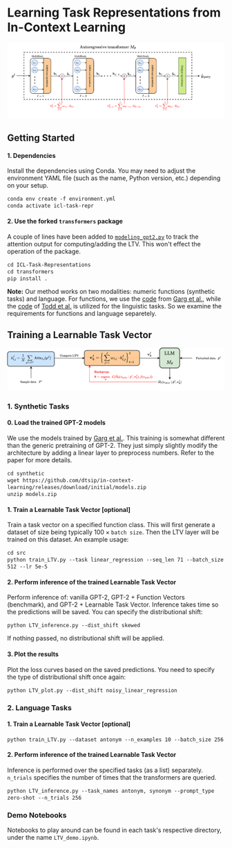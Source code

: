 # Learning Task Representations from In-Context Learning

![Operations of LTV](figures/LTV_1.png "Operations of LTV")

## Getting Started

#### 1. Dependencies
Install the dependencies using Conda. You may need to adjust the environment YAML file (such as the name, Python version, etc.) depending on your setup.
```
conda env create -f environment.yml
conda activate icl-task-repr
```

#### 2. Use the forked ``transformers`` package 

A couple of lines have been added to [``modeling_gpt2.py``](https://github.com/huggingface/transformers/blob/main/src/transformers/models/gpt2/modeling_gpt2.py) to track the attention output for computing/adding the LTV. This won't effect the operation of the package. 
```
cd ICL-Task-Representations
cd transformers
pip install .
```

**Note:** Our method works on two modalities: numeric functions (synthetic tasks) and language. For functions, we use the [code](https://github.com/dtsip/in-context-learning) from [Garg et al.](https://arxiv.org/abs/2208.01066), while the [code](https://github.com/ericwtodd/function_vectors) of [Todd et al.](https://functions.baulab.info/) is utilized for the linguistic tasks. So we examine the requirements for functions and language separetely. 

## Training a Learnable Task Vector
![Training pipeline of LTV](figures/LTV_2.png "Training pipeline of LTV")
### 1. Synthetic Tasks
#### 0. Load the trained GPT-2 models
We use the models trained by [Garg et al.](https://arxiv.org/abs/2208.01066). This training is somewhat different than the generic pretraining of GPT-2. They just simply slightly modify the architecture by adding a linear layer to preprocess numbers. Refer to the paper for more details.
```
cd synthetic
wget https://github.com/dtsip/in-context-learning/releases/download/initial/models.zip
unzip models.zip
```

#### 1. Train a Learnable Task Vector [optional]
Train a task vector on a specified function class. This will first generate a dataset of size being typically $100 \times \texttt{batch size}$. Then the LTV layer will be trained on this dataset. An example usage:
```
cd src
python train_LTV.py --task linear_regression --seq_len 71 --batch_size 512 --lr 5e-5
```

#### 2. Perform inference of the trained Learnable Task Vector
Perform inference of: vanilla GPT-2, GPT-2 + Function Vectors (benchmark), and GPT-2 + Learnable Task Vector. Inference takes time so the predictions will be saved. You can specify the distributional shift:
```
python LTV_inference.py --dist_shift skewed
```
If nothing passed, no distributional shift will be applied.

#### 3. Plot the results
Plot the loss curves based on the saved predictions. You need to specify the type of distributional shift once again:
```
python LTV_plot.py --dist_shift noisy_linear_regression
```

### 2. Language Tasks
#### 1. Train a Learnable Task Vector [optional]
```
python train_LTV.py --dataset antonym --n_examples 10 --batch_size 256
```

#### 2. Perform inference of the trained Learnable Task Vector
Inference is performed over the specified tasks (as a list) separately. ``n_trials`` specifies the number of times that the transformers are queried.
```
python LTV_inference.py --task_names antonym, synonym --prompt_type zero-shot --n_trials 256
```

### Demo Notebooks
Notebooks to play around can be found in each task's respective directory, under the name ``LTV_demo.ipynb``.

